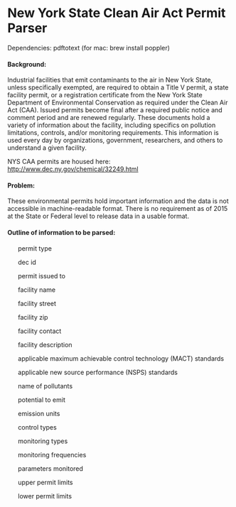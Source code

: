 <h1> New York State Clean Air Act Permit Parser </h1>

Dependencies: pdftotext (for mac: brew install poppler)

<h4> Background: </h4>
Industrial facilities that emit contaminants to the air in New York State, unless specifically exempted, are required to obtain a Title V permit, a state facility permit, or a registration certificate from the New York State Department of Environmental Conservation as required under the Clean Air Act (CAA). Issued permits become final after a required public notice and comment period and are renewed regularly. These documents hold a variety of information about the facility, including specifics on pollution limitations, controls, and/or monitoring requirements. This information is used every day by organizations, government, researchers, and others to understand a given facility.

NYS CAA permits are housed here: http://www.dec.ny.gov/chemical/32249.html

<h4> Problem: </h4>
These environmental permits hold important information and the data is not accessible in machine-readable format. There is no requirement as of 2015 at the State or Federal level to release data in a usable format. 

<h4> Outline of information to be parsed: </h4>

<ul>permit type</ul>
<ul>dec id</ul>
<ul>permit issued to</ul>
<ul>facility name</ul>
<ul>facility street</ul>
<ul>facility zip</ul>
<ul>facility contact</ul>
<ul>facility description</ul>
<ul>applicable maximum achievable control technology (MACT) standards</ul>
<ul>applicable new source performance (NSPS) standards</ul>
<ul>name of pollutants</ul>
<ul>potential to emit</ul>
<ul>emission units</ul>
<ul>control types</ul>
<ul>monitoring types</ul>
<ul>monitoring frequencies</ul>
<ul>parameters monitored</ul>
<ul>upper permit limits</ul>
<ul>lower permit limits</ul>

